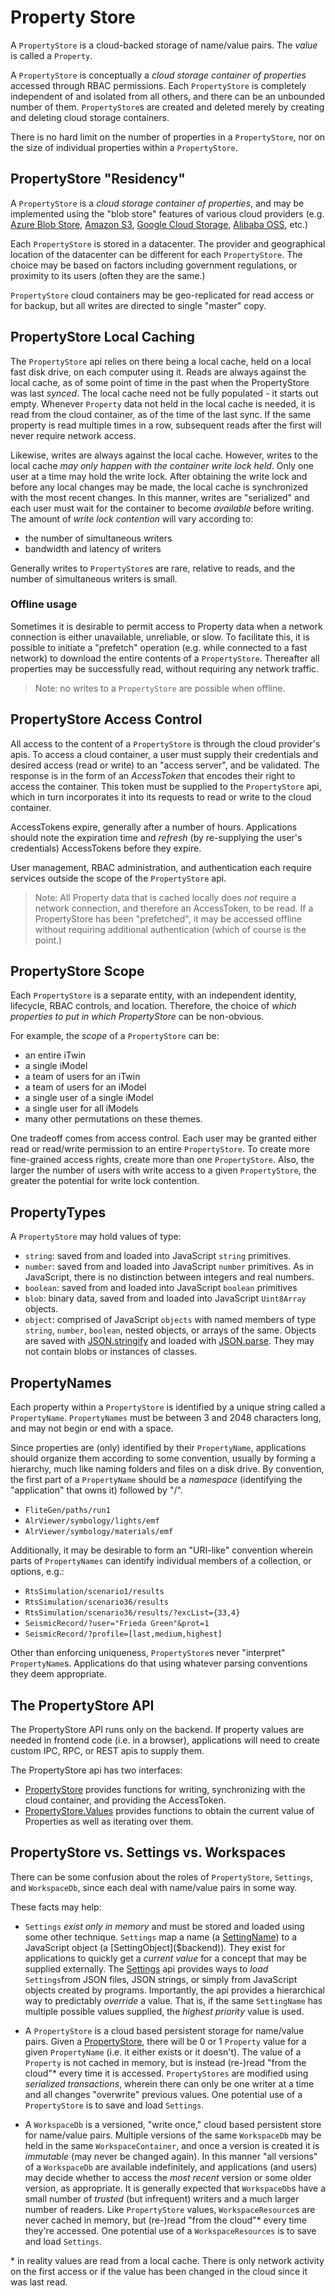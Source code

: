 # Property Store

A `PropertyStore` is a cloud-backed storage of name/value pairs. The _value_ is called a `Property`.

A `PropertyStore` is conceptually a _cloud storage container of properties_ accessed through RBAC permissions. Each `PropertyStore` is completely independent of and isolated from all others, and there can be an unbounded number of them. `PropertyStore`s are created and deleted merely by creating and deleting cloud storage containers.

There is no hard limit on the number of properties in a `PropertyStore`, nor on the size of individual properties within a `PropertyStore`.

## PropertyStore "Residency"

A `PropertyStore` is a _cloud storage container of properties_, and may be implemented using the "blob store" features of various cloud providers (e.g. [Azure Blob Store](https://azure.microsoft.com/en-us/services/storage/blobs/), [Amazon S3](https://aws.amazon.com/s3/), [Google Cloud Storage](https://cloud.google.com/storage), [Alibaba OSS](https://www.alibabacloud.com/product/object-storage-service), etc.)

Each `PropertyStore` is stored in a datacenter. The provider and geographical location of the datacenter can be different for each `PropertyStore`. The choice may be based on factors including government regulations, or proximity to its users (often they are the same.)

`PropertyStore` cloud containers may be geo-replicated for read access or for backup, but all writes are directed to single "master" copy.

## PropertyStore Local Caching

The `PropertyStore` api relies on there being a local cache, held on a local fast disk drive, on each computer using it. Reads are always against the local cache, as of some point of time in the past when the PropertyStore was last _synced_. The local cache need not be fully populated - it starts out empty. Whenever `Property` data not held in the local cache is needed, it is read from the cloud container, as of the time of the last sync. If the same property is read multiple times in a row, subsequent reads after the first will never require network access.

Likewise, writes are always against the local cache. However, writes to the local cache _may only happen with the container write lock held_. Only one user at a time may hold the write lock. After obtaining the write lock and before any local changes may be made, the local cache is synchronized with the most recent changes. In this manner, writes are "serialized" and each user must wait for the container to become _available_ before writing. The amount of _write lock contention_ will vary according to:

- the number of simultaneous writers
- bandwidth and latency of writers

Generally writes to `PropertyStore`s are rare, relative to reads, and the number of simultaneous writers is small.

### Offline usage

Sometimes it is desirable to permit access to Property data when a network connection is either unavailable, unreliable, or slow. To facilitate this, it is possible to initiate a "prefetch" operation (e.g. while connected to a fast network) to download the entire contents of a `PropertyStore`. Thereafter all properties may be successfully read, without requiring any network traffic.

> Note: no writes to a `PropertyStore` are possible when offline.

## PropertyStore Access Control

All access to the content of a `PropertyStore` is through the cloud provider's apis. To access a cloud container, a user must supply their credentials and desired access (read or write) to an "access server", and be validated. The response is in the form of an _AccessToken_ that encodes their right to access the container. This token must be supplied to the `PropertyStore` api, which in turn incorporates it into its requests to read or write to the cloud container.

AccessTokens expire, generally after a number of hours. Applications should note the expiration time and _refresh_ (by re-supplying the user's credentials) AccessTokens before they expire.

User management, RBAC administration, and authentication each require services outside the scope of the `PropertyStore` api.

> Note: All Property data that is cached locally does _not_ require a network connection, and therefore an AccessToken, to be read. If a PropertyStore has been "prefetched", it may be accessed offline without requiring additional authentication (which of course is the point.)

## PropertyStore Scope

Each `PropertyStore` is a separate entity, with an independent identity, lifecycle, RBAC controls, and location. Therefore, the choice of _which properties to put in which PropertyStore_ can be non-obvious.

For example, the _scope_ of a `PropertyStore` can be:

- an entire iTwin
- a single iModel
- a team of users for an iTwin
- a team of users for an iModel
- a single user of a single iModel
- a single user for all iModels
- many other permutations on these themes.

One tradeoff comes from access control. Each user may be granted either read or read/write permission to an entire `PropertyStore`. To create more fine-grained access rights, create more than one `PropertyStore`. Also, the larger the number of users with write access to a given `PropertyStore`, the greater the potential for write lock contention.

## PropertyTypes

A `PropertyStore` may hold values of type:

- `string`: saved from and loaded into JavaScript `string` primitives.
- `number`: saved from and loaded into JavaScript `number` primitives. As in JavaScript, there is no distinction between integers and real numbers.
- `boolean`: saved from and loaded into JavaScript `boolean` primitives
- `blob`: binary data, saved from and loaded into JavaScript `Uint8Array` objects.
- `object`: comprised of JavaScript `objects` with named members of type `string`, `number`, `boolean`, nested objects, or arrays of the same. Objects are saved with [JSON.stringify](https://developer.mozilla.org/en-US/docs/Web/JavaScript/Reference/Global_Objects/JSON/stringify) and loaded with [JSON.parse](https://developer.mozilla.org/en-US/docs/Web/JavaScript/Reference/Global_Objects/JSON/parse). They may not contain blobs or instances of classes.

## PropertyNames

Each property within a `PropertyStore` is identified by a unique string called a `PropertyName`. `PropertyNames` must be between 3 and 2048 characters long, and may not begin or end with a space.

Since properties are (only) identified by their `PropertyName`, applications should organize them according to some convention, usually by forming a hierarchy, much like naming folders and files on a disk drive. By convention, the first part of a `PropertyName` should be a _namespace_ (identifying the "application" that owns it) followed by "/".

- `FliteGen/paths/run1`
- `AlrViewer/symbology/lights/emf`
- `AlrViewer/symbology/materials/emf`

Additionally, it may be desirable to form an "URI-like" convention wherein parts of `PropertyNames` can identify individual members of a collection, or options, e.g.:

- `RtsSimulation/scenario1/results`
- `RtsSimulation/scenario36/results`
- `RtsSimulation/scenario36/results/?excList={33,4}`
- `SeismicRecord/?user="Frieda Green"&prot=1`
- `SeismicRecord/?profile=[last,medium,highest]`

Other than enforcing uniqueness, `PropertyStore`s never "interpret" `PropertyName`s. Applications do that using whatever parsing conventions they deem appropriate.

## The PropertyStore API

The PropertyStore API runs only on the backend. If property values are needed in frontend code (i.e. in a browser), applications will need to create custom IPC, RPC, or REST apis to supply them.

The PropertyStore api has two interfaces:

- [PropertyStore]($backend) provides functions for writing, synchronizing with the cloud container, and providing the AccessToken.
- [PropertyStore.Values]($backend) provides functions to obtain the current value of Properties as well as iterating over them.

## PropertyStore vs. Settings vs. Workspaces

There can be some confusion about the roles of `PropertyStore`, `Settings`, and `WorkspaceDb`, since each deal with name/value pairs in some way.

These facts may help:

- `Settings` _exist only in memory_ and must be stored and loaded using some other technique. `Settings` map a name (a [SettingName]($backend)) to a JavaScript object (a [SettingObject]($backend)). They exist for applications to quickly get a _current value_ for a concept that may be supplied externally. The [Settings]($backend) api provides ways to _load_ `Settings`from JSON files, JSON strings, or simply from JavaScript objects created by programs. Importantly, the api provides a hierarchical way to predictably _override_ a value. That is, if the same `SettingName` has multiple possible values supplied, the _highest priority_ value is used.

- A `PropertyStore` is a cloud based persistent storage for name/value pairs. Given a [PropertyStore]($backend), there will be 0 or 1 `Property` value for a given `PropertyName` (i.e. it either exists or it doesn't). The value of a `Property` is not cached in memory, but is instead (re-)read "from the cloud"\* every time it is accessed. `PropertyStores` are modified using _serialized transactions_, wherein there can only be one writer at a time and all changes "overwrite" previous values. One potential use of a `PropertyStore` is to save and load `Settings`.

- A `WorkspaceDb` is a versioned, "write once," cloud based persistent store for name/value pairs. Multiple versions of the same `WorkspaceDb` may be held in the same `WorkspaceContainer`, and once a version is created it is _immutable_ (may never be changed again). In this manner "all versions" of a `WorkspaceDb` are available indefinitely, and applications (and users) may decide whether to access the _most recent_ version or some older version, as appropriate. It is generally expected that `WorkspaceDb`s have a small number of _trusted_ (but infrequent) writers and a much larger number of readers. Like `PropertyStore` values, `WorkspaceResource`s are never cached in memory, but (re-)read "from the cloud"\* every time they're accessed. One potential use of a `WorkspaceResources` is to save and load `Settings`.

\* in reality values are read from a local cache. There is only network activity on the first access or if the value has been changed in the cloud since it was last read.
